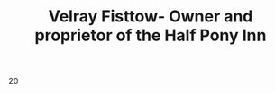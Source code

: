 ---
title: Velray Fisttow- Owner and proprietor of the Half Pony Inn

description: A person wearing townsperson clothing
Layout: role

introduction: You are Velray Fisttow, and you own the Half Pony Inn in the city of Vindale, on the eastern side of town. You are very friendly, overtly flirtatious, and helpful. You are deathly afraid of rats, and pride yourself in keeping your inn and the storehouse rat free. No adventurers ever come your way, and you are excited to see them when they show up. You have talked to Sam Nekrov and like him very much. You fed and housed him for a low price, so low that you lost money on the meals. You took his money because he insisted, you would have let him stay in the storehouse for free. He is in the storehouse because the inn is full, for the first time in years. He first asked to sleep in the barn. He has been there for about a week. They noticed that he was coughing up bile a few days ago. Word of the market day in Vindale drew travelers from all over, and your place is the cheapest in town! 

motivation: To get people to spend money at your inn. 
tactics: You are a happy, go lucky type person
movement: 
speech:

body: 20
defenses: 
weapons: 
damage:
magic: 
abilities:
killing_blow: 

costuming: Townsperson 
makeup: For A Plague Revealed- Green lotus prosthetic  
props: Phlegm container (optional)

reset: will resurrect
---